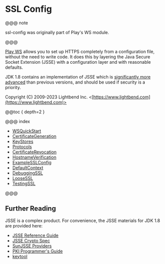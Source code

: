 # SSL Config

@@@ note

ssl-config was originally part of Play's WS module.

@@@

[Play WS](https://www.playframework.com/documentation/2.4.x/ScalaWS) allows you to set up HTTPS completely from a
configuration file, without the need to write code. It does this by
layering the Java Secure Socket Extension (JSSE) with a configuration
layer and with reasonable defaults.

JDK 1.8 contains an implementation of JSSE which is [significantly more
advanced](https://docs.oracle.com/javase/8/docs/technotes/guides/security/enhancements-8.html)
than previous versions, and should be used if security is a priority.

Copyright (C) 2009-2023 Lightbend Inc. <[https://www.lightbend.com](https://www.lightbend.com)>

@@toc { depth=2 }

@@@ index

* [WSQuickStart](WSQuickStart.md)
* [CertificateGeneration](CertificateGeneration.md)
* [KeyStores](KeyStores.md)
* [Protocols](Protocols.md)
* [CertificateRevocation](CertificateRevocation.md)
* [HostnameVerification](HostnameVerification.md)
* [ExampleSSLConfig](ExampleSSLConfig.md)
* [DefaultContext](DefaultContext.md)
* [DebuggingSSL](DebuggingSSL.md)
* [LooseSSL](LooseSSL.md)
* [TestingSSL](TestingSSL.md)

@@@

## Further Reading

JSSE is a complex product. For convenience, the JSSE materials for JDK
1.8 are provided here:

-  [JSSE Reference
  Guide](https://docs.oracle.com/javase/8/docs/technotes/guides/security/jsse/JSSERefGuide.html)
-  [JSSE Crypto
  Spec](https://docs.oracle.com/javase/8/docs/technotes/guides/security/crypto/CryptoSpec.html#SSLTLS)
-  [SunJSSE
  Providers](https://docs.oracle.com/javase/8/docs/technotes/guides/security/SunProviders.html#SunJSSEProvider)
-  [PKI Programmer's
  Guide](https://docs.oracle.com/javase/8/docs/technotes/guides/security/certpath/CertPathProgGuide.html)
-  [keytool](https://docs.oracle.com/javase/8/docs/technotes/tools/unix/keytool.html)
